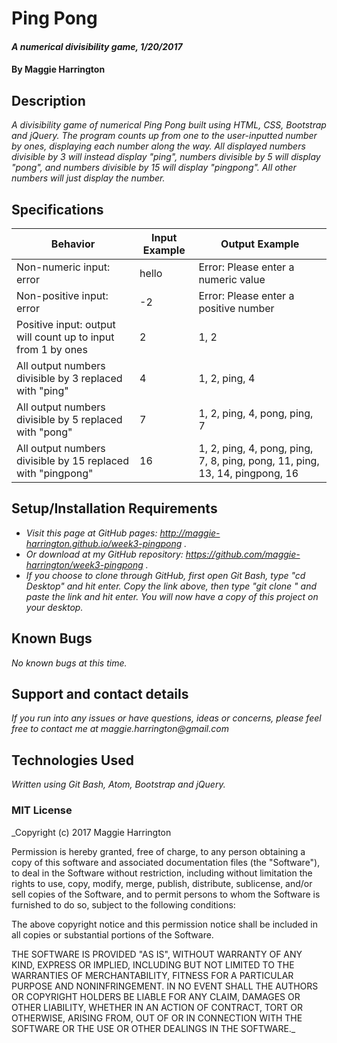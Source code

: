 # Ping Pong

#### _A numerical divisibility game, 1/20/2017_

#### By Maggie Harrington

## Description

_A divisibility game of numerical Ping Pong built using HTML, CSS, Bootstrap and jQuery. The program counts up from one to the user-inputted number by ones, displaying each number along the way. All displayed numbers divisible by 3 will instead display "ping", numbers divisible by 5 will display "pong", and numbers divisible by 15 will display "pingpong". All other numbers will just display the number._

## Specifications

| Behavior | Input Example | Output Example |
|----------|---------------|----------------|
| Non-numeric input: error | hello | Error: Please enter a numeric value |
| Non-positive input: error | -2 | Error: Please enter a positive number |
| Positive input: output will count up to input from 1 by ones  | 2 | 1, 2 |
| All output numbers divisible by 3 replaced with "ping" | 4 | 1, 2, ping, 4 |
| All output numbers divisible by 5 replaced with "pong" | 7 | 1, 2, ping, 4, pong, ping, 7 |
| All output numbers divisible by 15 replaced with "pingpong" | 16 |  1, 2, ping, 4, pong, ping, 7, 8, ping, pong, 11, ping, 13, 14, pingpong, 16 |

## Setup/Installation Requirements

* _Visit this page at GitHub pages: http://maggie-harrington.github.io/week3-pingpong ._
* _Or download at my GitHub repository: https://github.com/maggie-harrington/week3-pingpong ._
* _If you choose to clone through GitHub, first open Git Bash, type "cd Desktop" and hit enter. Copy the link above, then type "git clone " and paste the link and hit enter. You will now have a copy of this project on your desktop._

## Known Bugs

_No known bugs at this time._

## Support and contact details

_If you run into any issues or have questions, ideas or concerns, please feel free to contact me at maggie.harrington@gmail.com_

## Technologies Used

_Written using Git Bash, Atom, Bootstrap and jQuery._

### MIT License

_Copyright (c) 2017 Maggie Harrington

Permission is hereby granted, free of charge, to any person obtaining a copy of this software and associated documentation files (the "Software"), to deal in the Software without restriction, including without limitation the rights to use, copy, modify, merge, publish, distribute, sublicense, and/or sell copies of the Software, and to permit persons to whom the Software is furnished to do so, subject to the following conditions:

The above copyright notice and this permission notice shall be included in all copies or substantial portions of the Software.

THE SOFTWARE IS PROVIDED "AS IS", WITHOUT WARRANTY OF ANY KIND, EXPRESS OR IMPLIED, INCLUDING BUT NOT LIMITED TO THE WARRANTIES OF MERCHANTABILITY, FITNESS FOR A PARTICULAR PURPOSE AND NONINFRINGEMENT. IN NO EVENT SHALL THE AUTHORS OR COPYRIGHT HOLDERS BE LIABLE FOR ANY CLAIM, DAMAGES OR OTHER LIABILITY, WHETHER IN AN ACTION OF CONTRACT, TORT OR OTHERWISE, ARISING FROM, OUT OF OR IN CONNECTION WITH THE SOFTWARE OR THE USE OR OTHER DEALINGS IN THE
SOFTWARE._
